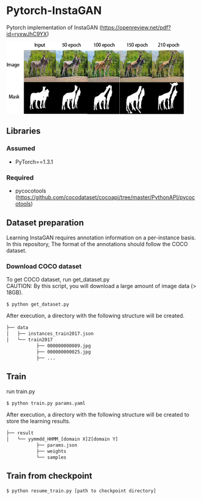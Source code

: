 # Pytorch-InstaGAN
Pytorch implementation of InstaGAN (https://openreview.net/pdf?id=ryxwJhC9YX)

![](https://github.com/kiyohiro8/InstaGAN/blob/master/samples/zebra2giraffe.png)

## Libraries

### Assumed
- PyTorch==1.3.1

### Required
- pycocotools (https://github.com/cocodataset/cocoapi/tree/master/PythonAPI/pycocotools)

## Dataset preparation
Learning InstaGAN requires annotation information on a per-instance basis. In this repository, The format of the annotations should follow the COCO dataset.

### Download COCO dataset

To get COCO dataset, run get_dataset.py  
CAUTION: By this script, you will download a large amount of image data (> 18GB).

```
$ python get_dataset.py
```

After execution, a directory with the following structure will be created.

```
├── data
│   ├── instances_train2017.json
│   └── train2017
           ├── 000000000009.jpg
           ├── 000000000025.jpg
           ├── ...
```

## Train

run train.py 

```
$ python train.py params.yaml
```

After execution, a directory with the following structure will be created to store the learning results.

```
├── result
│   └── yymmdd_HHMM_[domain X]2[domain Y]
           ├── params.json
           ├── weights
           └── samples
```

## Train from checkpoint

```
$ python resume_train.py [path to checkpoint directory]
```

